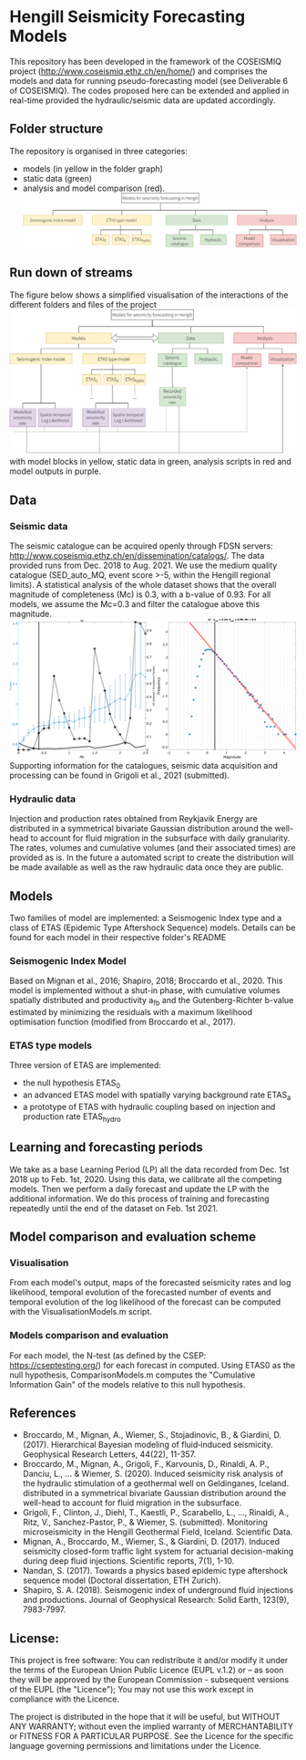 # Hengill Seismicity Forecasting Models
This repository has been developed in the framework of the COSEISMIQ project (http://www.coseismiq.ethz.ch/en/home/) and comprises the models and data for running pseudo-forecasting model (see Deliverable 6 of COSEISMIQ). The codes proposed here can be extended and applied in real-time provided the hydraulic/seismic data are updated accordingly.

## Folder structure

The repository is organised in three categories: 
- models (in yellow in the folder graph)
- static data (green)
- analysis and model comparison (red).
![alt text](https://github.com/RitzVanille/HengillSeismicityForecastingModels/raw/main/FolderStructure.png "Folder structure")

## Run down of streams
The figure below shows a simplified visualisation of the interactions of the different folders and files of the project
![alt text](https://github.com/RitzVanille/HengillSeismicityForecastingModels/raw/main/StructureHengillModels.png "representation of the interactions between folders and files")
with model blocks in yellow, static data in green, analysis scripts in red and model outputs in purple.

## Data
### Seismic data
The seismic catalogue can be acquired openly through FDSN servers: http://www.coseismiq.ethz.ch/en/dissemination/catalogs/. The data provided runs from Dec. 2018 to Aug. 2021.
We use the medium quality catalogue (SED_auto_MQ, event score >-5, within the Hengill regional limits).
A statistical analysis of the whole dataset shows that the overall magnitude of completeness (Mc) is 0.3, with a b-value of 0.93. For all models, we assume the Mc=0.3 and filter the catalogue above this magnitude. 
![alt text](https://github.com/RitzVanille/HengillSeismicityForecastingModels/raw/main/Data/Catalogue_Statistics.png "Statistical analysis of the SED_auto_MQ catalogue")
Supporting information for the catalogues, seismic data acquisition and processing can be found in Grigoli et al., 2021 (submitted).

### Hydraulic data
Injection and production rates obtained from Reykjavik Energy are distributed in a symmetrical bivariate Gaussian distribution around the well-head to account for fluid migration in the subsurface with daily granularity.
The rates, volumes and cumulative volumes (and their associated times) are provided as is. In the future a automated script to create the distribution will be made available as well as the raw hydraulic data once they are public.

## Models

Two families of model are implemented: a Seismogenic Index type and a class of ETAS (Epidemic Type Aftershock Sequence) models. 
Details can be found for each model in their respective folder's README

### Seismogenic Index Model
Based on Mignan et al., 2016; Shapiro, 2018; Broccardo et al., 2020.
This model is implemented without a shut-in phase, with cumulative volumes spatially distributed and productivity a<sub>fb</sub> and the Gutenberg-Richter b-value estimated by minimizing the residuals with a maximum likelihood optimisation function (modified from Broccardo et al., 2017).

### ETAS type models
Three version of ETAS are implemented:
- the null hypothesis ETAS<sub>0</sub>
- an advanced ETAS model with spatially varying background rate ETAS<sub>a</sub>
- a prototype of ETAS with hydraulic coupling based on injection and production rate ETAS<sub>hydro</sub>

## Learning and forecasting periods
We take as a base Learning Period (LP) all the data recorded from Dec. 1st 2018 up to Feb. 1st, 2020. Using this data, we calibrate all the competing models. Then we perform a daily forecast and update the LP with the additional information. We do this process of training and forecasting repeatedly until the end of the dataset on Feb. 1st 2021.

## Model comparison and evaluation scheme
### Visualisation
From each model's output, maps of the forecasted seismicity rates and log likelihood, temporal evolution of the forecasted number of events and temporal evolution of the log likelihood of the forecast can be computed with the VisualisationModels.m script.
### Models comparison and evaluation
For each model, the N-test (as defined by the CSEP: https://cseptesting.org/) for each forecast in computed.
Using ETAS0 as the null hypothesis, ComparisonModels.m computes the "Cumulative Information Gain" of the models relative to this null hypothesis.

## References

- Broccardo, M., Mignan, A., Wiemer, S., Stojadinovic, B., & Giardini, D. (2017). Hierarchical Bayesian modeling of fluid‐induced seismicity. Geophysical Research Letters, 44(22), 11-357.
- Broccardo, M., Mignan, A., Grigoli, F., Karvounis, D., Rinaldi, A. P., Danciu, L., ... & Wiemer, S. (2020). Induced seismicity risk analysis of the hydraulic stimulation of a geothermal well on Geldinganes, Iceland. distributed in a symmetrical bivariate Gaussian distribution around the well-head to account for fluid migration in the subsurface.
- Grigoli, F., Clinton, J., Diehl, T., Kaestli, P., Scarabello, L., ..., Rinaldi, A., Ritz, V., Sanchez-Pastor, P., & Wiemer, S. (submitted). Monitoring microseismicity in the Hengill Geothermal Field, Iceland. Scientific Data.
- Mignan, A., Broccardo, M., Wiemer, S., & Giardini, D. (2017). Induced seismicity closed-form traffic light system for actuarial decision-making during deep fluid injections. Scientific reports, 7(1), 1-10.
- Nandan, S. (2017). Towards a physics based epidemic type aftershock sequence model (Doctoral dissertation, ETH Zurich).
- Shapiro, S. A. (2018). Seismogenic index of underground fluid injections and productions. Journal of Geophysical Research: Solid Earth, 123(9), 7983-7997.

## License:
This project is free software: You can redistribute it and/or modify it under the terms of the European Union Public Licence (EUPL v.1.2) or – as soon they will be approved by the European Commission - subsequent versions of the EUPL (the "Licence"); You may not use this work except in compliance with the Licence.

The project is distributed in the hope that it will be useful, but WITHOUT ANY WARRANTY; without even the implied warranty of MERCHANTABILITY or FITNESS FOR A PARTICULAR PURPOSE. 
See the Licence for the specific language governing permissions and limitations under the Licence.
